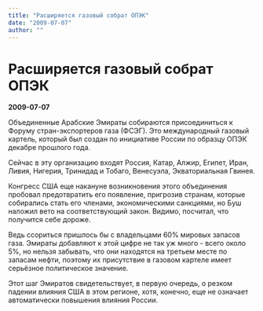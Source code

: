 ```yaml
---
title: "Расширяется газовый собрат ОПЭК"
date: "2009-07-07"
author: ""
---
```


# Расширяется газовый собрат ОПЭК

**2009-07-07** 

Объединенные Арабские Эмираты собираются присоединиться к Форуму стран-экспортеров газа (ФСЭГ). Это международный газовый картель, который был создан по инициативе России по образцу ОПЭК декабре прошлого года.

Сейчас в эту организацию входят Россия, Катар, Алжир, Египет, Иран, Ливия, Нигерия, Тринидад и Тобаго, Венесуэла, Экваториальная Гвинея.

Конгресс США еще накануне возникновения этого объединения пробовал предотвратить его появление, пригрозив странам, которые собирались стать его членами, экономическими санкциями, но Буш наложил вето на соответствующий закон. Видимо, посчитал, что получится себе дороже.

Ведь ссориться пришлось бы с владельцами 60% мировых запасов газа. Эмираты добавляют к этой цифре не так уж много - всего около 5%, но нельзя забывать, что они находятся на третьем месте по запасам нефти, поэтому их присутствие в газовом картеле имеет серьёзное политическое значение.

Этот шаг Эмиратов свидетельствует, в первую очередь, о резком падении влияния США в этом регионе, хотя, конечно, еще не означает автоматически повышения влияния России.
